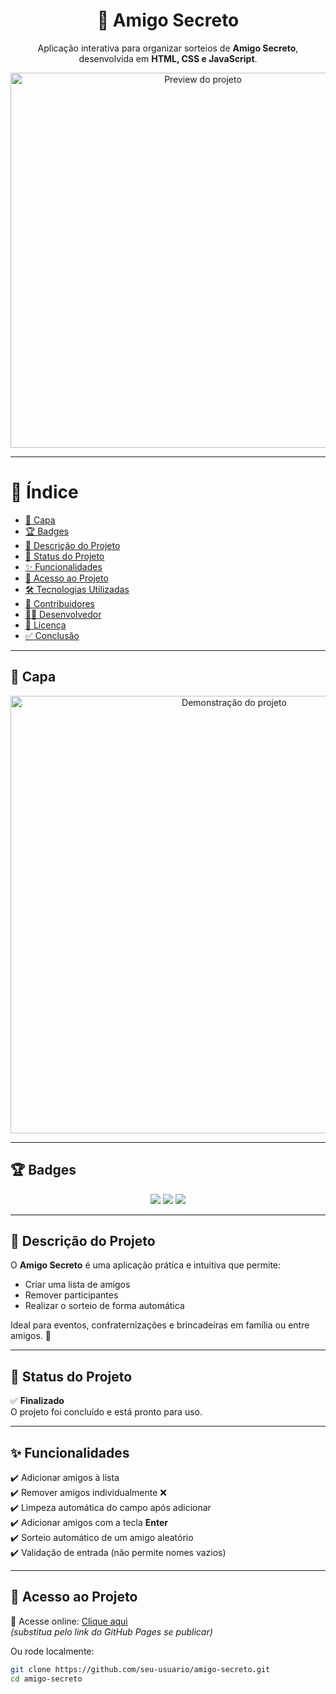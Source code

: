 <h1 align="center">🎁 Amigo Secreto</h1>

<p align="center">
  Aplicação interativa para organizar sorteios de <b>Amigo Secreto</b>, desenvolvida em <b>HTML, CSS e JavaScript</b>.  
</p>

<p align="center">
  <img src="preview.png" alt="Preview do projeto" width="600px">
</p>

---

# 📌 Índice
- [📸 Capa](#-capa)
- [🏆 Badges](#-badges)
- [📖 Descrição do Projeto](#-descrição-do-projeto)
- [📌 Status do Projeto](#-status-do-projeto)
- [✨ Funcionalidades](#-funcionalidades)
- [🔗 Acesso ao Projeto](#-acesso-ao-projeto)
- [🛠️ Tecnologias Utilizadas](#️-tecnologias-utilizadas)
- [🙌 Contribuidores](#-contribuidores)
- [👨‍💻 Desenvolvedor](#-desenvolvedor)
- [📜 Licença](#-licença)
- [✅ Conclusão](#-conclusão)

---

## 📸 Capa
<p align="center">
  <img src="./assets/demo.png" alt="Demonstração do projeto" width="700px">
</p>

---

## 🏆 Badges
<p align="center">
  <img src="https://img.shields.io/badge/status-finalizado-brightgreen?style=for-the-badge" />
  <img src="https://img.shields.io/badge/license-MIT-blue?style=for-the-badge" />
  <img src="https://img.shields.io/badge/contribuições-bem--vindas-orange?style=for-the-badge" />
</p>

---

## 📖 Descrição do Projeto
O **Amigo Secreto** é uma aplicação prática e intuitiva que permite:  
- Criar uma lista de amigos  
- Remover participantes  
- Realizar o sorteio de forma automática  

Ideal para eventos, confraternizações e brincadeiras em família ou entre amigos. 🎉  

---

## 📌 Status do Projeto
✅ **Finalizado**  
O projeto foi concluído e está pronto para uso.  

---

## ✨ Funcionalidades
✔️ Adicionar amigos à lista  
✔️ Remover amigos individualmente ❌  
✔️ Limpeza automática do campo após adicionar  
✔️ Adicionar amigos com a tecla **Enter**  
✔️ Sorteio automático de um amigo aleatório  
✔️ Validação de entrada (não permite nomes vazios)  

---

## 🔗 Acesso ao Projeto
🔹 Acesse online: [Clique aqui](https://seu-usuario.github.io/amigo-secreto/)  
*(substitua pelo link do GitHub Pages se publicar)*  

Ou rode localmente:  
```bash
git clone https://github.com/seu-usuario/amigo-secreto.git
cd amigo-secreto
